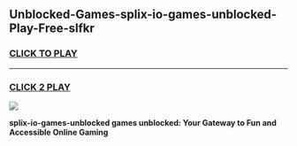 
## Unblocked-Games-splix-io-games-unblocked-Play-Free-slfkr
<h3>
<a href="https://premium76.site?title=splix-io-games-unblocked&ref=09A">CLICK TO PLAY</a></h3>
<hr>

<h3>
<a href="https://premium76.site?title=splix-io-games-unblocked&ref=09A">CLICK 2 PLAY</a>
  
</h3>

<a href="https://premium76.site?title=splix-io-games-unblocked&ref=09A"><img src="https://clearcache.store/games.png"></a>


**splix-io-games-unblocked games unblocked: Your Gateway to Fun and Accessible Online Gaming**
